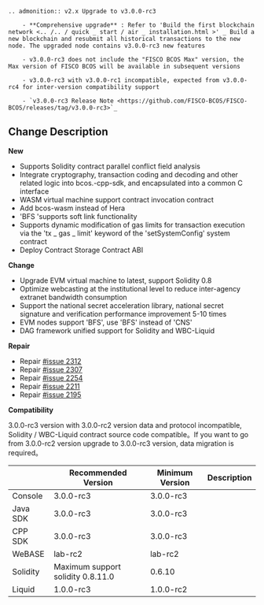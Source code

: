 ```eval_rst
.. admonition:: v2.x Upgrade to v3.0.0-rc3

    - **Comprehensive upgrade** : Refer to 'Build the first blockchain network <.. /.. / quick _ start / air _ installation.html >' _ Build a new blockchain and resubmit all historical transactions to the new node. The upgraded node contains v3.0.0-rc3 new features

    - v3.0.0-rc3 does not include the "FISCO BCOS Max" version, the Max version of FISCO BCOS will be available in subsequent versions

    - v3.0.0-rc3 with v3.0.0-rc1 incompatible, expected from v3.0.0-rc4 for inter-version compatibility support

    - `v3.0.0-rc3 Release Note <https://github.com/FISCO-BCOS/FISCO-BCOS/releases/tag/v3.0.0-rc3>`_
```

## Change Description


**New**

- Supports Solidity contract parallel conflict field analysis
- Integrate cryptography, transaction coding and decoding and other related logic into bcos.-cpp-sdk, and encapsulated into a common C interface
- WASM virtual machine support contract invocation contract
- Add bcos-wasm instead of Hera
- 'BFS 'supports soft link functionality
- Supports dynamic modification of gas limits for transaction execution via the 'tx _ gas _ limit' keyword of the 'setSystemConfig' system contract
- Deploy Contract Storage Contract ABI


**Change**

- Upgrade EVM virtual machine to latest, support Solidity 0.8
- Optimize webcasting at the institutional level to reduce inter-agency extranet bandwidth consumption
- Support the national secret acceleration library, national secret signature and verification performance improvement 5-10 times
- EVM nodes support 'BFS', use 'BFS' instead of 'CNS'
- DAG framework unified support for Solidity and WBC-Liquid

**Repair**

- Repair [#issue 2312](https://github.com/FISCO-BCOS/FISCO-BCOS/issues/2312)
- Repair [#issue 2307](https://github.com/FISCO-BCOS/FISCO-BCOS/issues/2307)
- Repair [#issue 2254](https://github.com/FISCO-BCOS/FISCO-BCOS/issues/2254)
- Repair [#issue 2211](https://github.com/FISCO-BCOS/FISCO-BCOS/issues/2211)
- Repair [#issue 2195](https://github.com/FISCO-BCOS/FISCO-BCOS/issues/2195)

**Compatibility**

3.0.0-rc3 version with 3.0.0-rc2 version data and protocol incompatible, Solidity / WBC-Liquid contract source code compatible。If you want to go from 3.0.0-rc2 version upgrade to 3.0.0-rc3 version, data migration is required。

|            | Recommended Version| Minimum Version| Description|
| ---------- | ----------------------- | --------- | ---------------------- |
| Console| 3.0.0-rc3                  | 3.0.0-rc3    |                        |
| Java SDK        | 3.0.0-rc3           | 3.0.0-rc3     |     |
| CPP SDK        | 3.0.0-rc3           | 3.0.0-rc3     |     |
| WeBASE     | lab-rc2         | lab-rc2 | |
| Solidity   | Maximum support solidity 0.8.11.0| 0.6.10    |                        |
| Liquid     | 1.0.0-rc3               | 1.0.0-rc2  |                      |